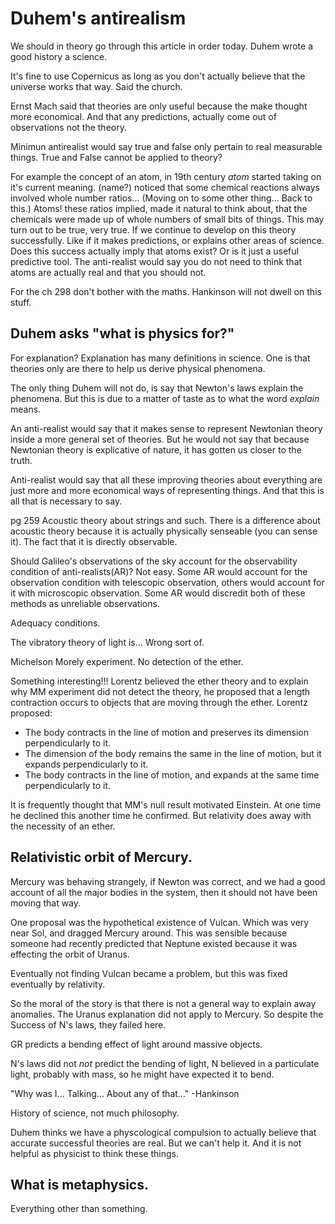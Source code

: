 # Duhem's antirealism

We should in theory go through this article in order today. Duhem wrote
a good history a science. 

It's fine to use Copernicus as long as you don't actually believe that
the universe works that way. Said the church.

Ernst Mach said that theories are only useful because the make thought
more economical. And that any predictions, actually come out of
observations not the theory.

Minimun antirealist would say true and false only pertain to real
measurable things. True and False cannot be applied to theory?

For example the concept of an atom, in 19th century *atom* started
taking on it's current meaning. (name?) noticed that some chemical
reactions always involved whole number ratios... (Moving on to some other
thing... Back to this.) Atoms! these ratios implied, made it natural to
think about, that the chemicals were made up of whole numbers of small
bits of things. This may turn out to be true, very true. If we continue
to develop on this theory successfully. Like if it makes predictions, or
explains other areas of science. Does this success actually imply that
atoms exist? Or is it just a useful predictive tool.  The anti-realist
would say you do not need to think that atoms are actually real and that
you should not. 

For the ch 298 don't bother with the maths. Hankinson will not dwell on
this stuff. 

## Duhem asks "what is physics for?"

For explanation? 
Explanation has many definitions in science. One is that theories only
are there to help us derive physical phenomena. 

The only thing Duhem will not do, is say that Newton's laws explain the
phenomena. But this is due to a matter of taste as to what the word
*explain* means.

An anti-realist would say that it makes sense to represent Newtonian
theory inside a more general set of theories. But he would not say that
because Newtonian theory is explicative of nature, it has gotten us
closer to the truth.

Anti-realist would say that all these improving theories about
everything are just more and more economical ways of representing
things. And that this is all that is necessary to say. 

pg 259 Acoustic theory about strings and such. There is a difference
about acoustic theory because it is actually physically senseable (you
can sense it). The fact that it is directly observable.

Should Galileo's observations of the sky account for the observability
condition of anti-realists(AR)? Not easy. Some AR would account for the
observation condition with telescopic observation, others would account
for it with microscopic observation. Some AR would discredit both of
these methods as unreliable observations. 

Adequacy conditions. 

The vibratory theory of light is... Wrong sort of. 

Michelson Morely experiment. No detection of the ether.

Something interesting!!! Lorentz believed the ether theory and to explain
why MM experiment did not detect the theory, he proposed that a length
contraction occurs to objects that are moving through the ether. Lorentz
proposed:

* The body contracts in the line of motion and preserves its dimension
perpendicularly to it.
* The dimension of the body remains the same in the line of motion, but it
expands perpendicularly to it.
* The body contracts in the line of motion, and expands at the same time
perpendicularly to it.

It is frequently thought that MM's null result motivated Einstein. At
one time he declined this another time he confirmed. But relativity does
away with the necessity of an ether. 

## Relativistic orbit of Mercury. 
Mercury was behaving strangely, if Newton was correct, and we had a good
account of all the major bodies in the system, then it should not have
been moving that way. 

One proposal was the hypothetical existence of Vulcan. Which was very
near Sol, and dragged Mercury around. This was sensible because someone
had recently predicted that Neptune existed because it was effecting the
orbit of Uranus. 

Eventually not finding Vulcan became a problem, but this was fixed
eventually by relativity. 

So the moral of the story is that there is not a general way to explain
away anomalies. The Uranus explanation did not apply to Mercury. So
despite the Success of N's laws, they failed here.  

GR predicts a bending effect of light around massive objects. 

N's laws did not *not* predict the bending of light, N believed in a
particulate light, probably with mass, so he might have expected it to
bend. 

"Why was I... Talking... About any of that..."
-Hankinson

History of science, not much philosophy.

Duhem thinks we have a physcological compulsion to actually believe that
accurate successful theories are real. But we can't help it. And it is
not helpful as physicist to think these things. 
## What is metaphysics.

Everything other than something.  

